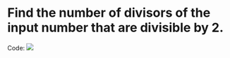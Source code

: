 # Find the number of divisors of the input number that are divisible by 2. 

Code:
![](quiz29out.png)
